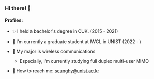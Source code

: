 ### Hi there! 👋

<!--
**seunghy1468/seunghy1468** is a ✨ _special_ ✨ repository because its `README.md` (this file) appears on your GitHub profile.

Here are some ideas to get you started:

- 🔭 I’m currently working on ...
- 🌱 I’m currently learning ...
- 👯 I’m looking to collaborate on ...
- 🤔 I’m looking for help with ...
- 💬 Ask me about ...
- 📫 How to reach me: ...
- 😄 Pronouns: ...
- ⚡ Fun fact: ...
-->
#### Profiles:
* ✨ I held a bachelor's degree in CUK. (2015 - 2021)
* 🔭 I’m currently a graduate student at IWCL in UNIST (2022 - )
* 🌱 My major is wireless communications
  - Especially, I'm currently studying full duplex multi-user MIMO

* 💬 How to reach me: seunghy@unist.ac.kr
